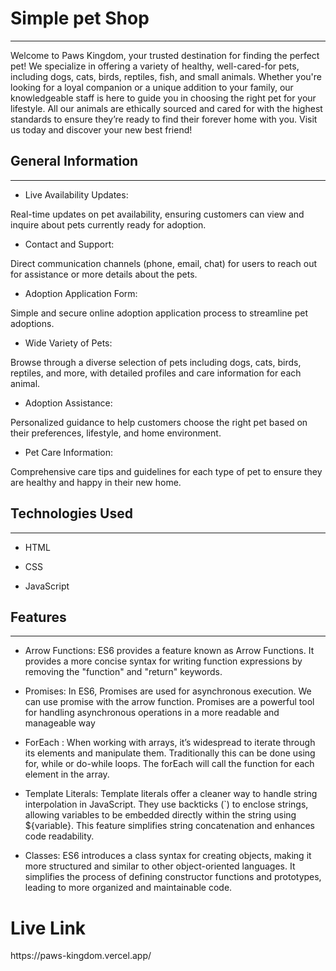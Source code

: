 <h1>Simple pet Shop</h1>
<hr><p>Welcome to Paws Kingdom, your trusted destination for finding the perfect pet! We specialize in offering a variety of healthy, well-cared-for pets, including dogs, cats, birds, reptiles, fish, and small animals. Whether you're looking for a loyal companion or a unique addition to your family, our knowledgeable staff is here to guide you in choosing the right pet for your lifestyle. All our animals are ethically sourced and cared for with the highest standards to ensure they’re ready to find their forever home with you. Visit us today and discover your new best friend!</p><h2>General Information</h2>
<hr><ul>
<li>Live Availability Updates:</li>
</ul>
<p>Real-time updates on pet availability, ensuring customers can view and inquire about pets currently ready for adoption.</p><ul>
<li>Contact and Support:</li>
</ul>
<p>Direct communication channels (phone, email, chat) for users to reach out for assistance or more details about the pets.</p><ul>
<li>Adoption Application Form:</li>
</ul>
<p>Simple and secure online adoption application process to streamline pet adoptions.
<ul>
<li>Wide Variety of Pets:</li>
</ul>
<p>Browse through a diverse selection of pets including dogs, cats, birds, reptiles, and more, with detailed profiles and care information for each animal.</p><ul>
<li>Adoption Assistance:</li>
</ul>
<p>Personalized guidance to help customers choose the right pet based on their preferences, lifestyle, and home environment.</p><ul>
<li>Pet Care Information:</li>
</ul>
<p>Comprehensive care tips and guidelines for each type of pet to ensure they are healthy and happy in their new home.</p><h2>Technologies Used</h2>
<hr><ul>
<li>HTML</li>
</ul><ul>
<li>CSS</li>
</ul><ul>
<li>JavaScript</li>
</ul><h2>Features</h2>
<hr><ul>
<li>Arrow Functions: ES6 provides a feature known as Arrow Functions. It provides a more concise syntax for writing function expressions by removing the "function" and "return" keywords.</li>
</ul><ul>
<li>Promises: In ES6, Promises are used for asynchronous execution. We can use promise with the arrow function. Promises are a powerful tool for handling asynchronous operations in a more readable and manageable way</li>
</ul><ul>
<li>ForEach : When working with arrays, it’s widespread to iterate through its elements and manipulate them. Traditionally this can be done using for, while or do-while loops. The forEach will call the function for each element in the array.</li>
</ul><ul>
<li>Template Literals: Template literals offer a cleaner way to handle string interpolation in JavaScript. They use backticks (`) to enclose strings, allowing variables to be embedded directly within the string using ${variable}. This feature simplifies string concatenation and enhances code readability.</li>
</ul><ul>
<li>Classes: ES6 introduces a class syntax for creating objects, making it more structured and similar to other object-oriented languages. It simplifies the process of defining constructor functions and prototypes, leading to more organized and maintainable code.</li>
</ul>
<h1>Live Link</h1>
https://paws-kingdom.vercel.app/
